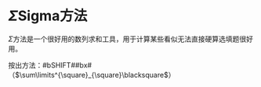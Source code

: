# $\Sigma$Sigma方法

$\Sigma$方法是一个很好用的数列求和工具，用于计算某些看似无法直接硬算选填题很好用。

按出方法：#bSHIFT##bx#（$\sum\limits^{\square}_{\square}\blacksquare$）